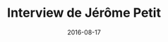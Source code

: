 ---
title: Interview de Jérôme Petit
tags: [Java, JUG Summer Camp]
direct_link: https://java.developpez.com/interview/jugsummercamp2016/jerome-petit/
image: /images/jeromepetit.jpg
description: Dans le cadre de la conférence JUG Summer Camp 2016, Jérôme Petit présente son parcours, son implication à l'événement, le mode opératoire pour la sélection des présentations et quelques aspects pratiques.
category: Article
date: 2016-08-17
---